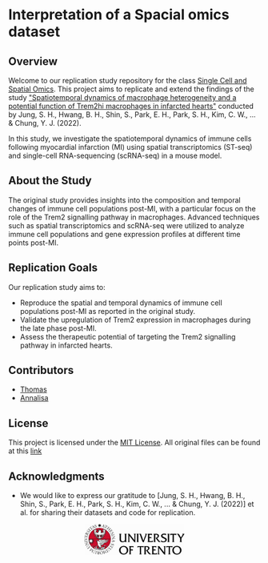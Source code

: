 # Interpretation of a Spacial omics dataset

## Overview
Welcome to our replication study repository for the class [Single Cell and Spatial Omics](https://unitn.coursecatalogue.cineca.it/insegnamenti/2023/95642/2016/9999/10616?annoOrdinamento=2016). This project aims to replicate and extend the findings of the study ["Spatiotemporal dynamics of macrophage heterogeneity and a potential function of Trem2hi macrophages in infarcted hearts"](https://www.nature.com/articles/s41467-022-32284-2) conducted by Jung, S. H., Hwang, B. H., Shin, S., Park, E. H., Park, S. H., Kim, C. W., ... & Chung, Y. J. (2022). 

In this study, we investigate the spatiotemporal dynamics of immune cells following myocardial infarction (MI) using spatial transcriptomics (ST-seq) and single-cell RNA-sequencing (scRNA-seq) in a mouse model.

## About the Study
The original study provides insights into the composition and temporal changes of immune cell populations post-MI, with a particular focus on the role of the Trem2 signalling pathway in macrophages. Advanced techniques such as spatial transcriptomics and scRNA-seq were utilized to analyze immune cell populations and gene expression profiles at different time points post-MI.

## Replication Goals
Our replication study aims to:
- Reproduce the spatial and temporal dynamics of immune cell populations post-MI as reported in the original study.
- Validate the upregulation of Trem2 expression in macrophages during the late phase post-MI.
- Assess the therapeutic potential of targeting the Trem2 signalling pathway in infarcted hearts.

## Contributors
- [Thomas](https://github.com/Thokas99)
- [Annalisa](https://github.com/annalisaxamin)

## License
This project is licensed under the [MIT License](LICENSE). All original files can be found at this [link](https://github.com/IRCGP-Lab/Macrophage-heterogeneity-after-MI/tree/main)

## Acknowledgments
- We would like to express our gratitude to [Jung, S. H., Hwang, B. H., Shin, S., Park, E. H., Park, S. H., Kim, C. W., ... & Chung, Y. J. (2022)] et al. for sharing their datasets and code for replication.

<div align="center">
  <img src="img/uni_logo.jpg" alt="drawing" width="200"/>
</div>
